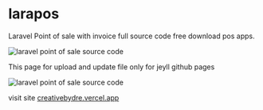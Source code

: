# larapos
Laravel Point of sale with invoice full source code free download pos apps.

![laravel point of sale source code](https://1.bp.blogspot.com/-aTwNVRDBHv8/YLcDvFCQH4I/AAAAAAAAOWg/fl1Oj8lhlqQsOY-994SQdrSUUtkO39pPQCLcBGAsYHQ/s960/12042681_10205005324793768_1811671595756355728_n.jpg)

This page for upload and update file only for jeyll github pages

![laravel point of sale source code](https://1.bp.blogspot.com/-s1AewOwafVE/YLcDyqEOdtI/AAAAAAAAOXM/wHS5moOT6JEASaSv_4DYWEQLHy0z5kZAQCLcBGAsYHQ/s960/13516242_10206710875151461_4276462912653251703_n.jpg)

visit site [creativebydre.vercel.app](https://creativebydre.vercel.app)
